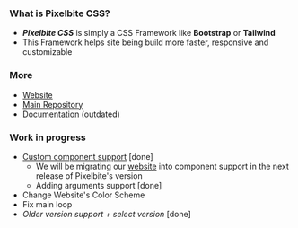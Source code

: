 <!--
![img](https://raw.githubusercontent.com/Pixelbite-CSS/.github/main/banner-yellow.png)
-->

### What is Pixelbite CSS?
- ***Pixelbite CSS*** is simply a CSS Framework like **Bootstrap** or **Tailwind**
- This Framework helps site being build more faster, responsive and customizable

### More
- [Website](https://pixelbite-css.github.io)
- [Main Repository](https://github.com/Pixelbite-CSS/pixelbite-css)
- [Documentation](https://github.com/Pixelbite-CSS/.github/blob/main/profile/documentation.md) (outdated)


### Work in progress
- [Custom component support](https://github.com/Pixelbite-CSS/custom-component-test) [done]
  - We will be migrating our [website](https://pixelbite-css.github.io) into component support in the next release of Pixelbite's version
  - Adding arguments support [done]
- Change Website's Color Scheme
- Fix main loop
- _Older version support + select version_ [done]
